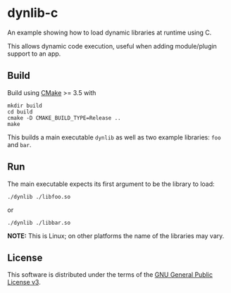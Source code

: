 # dynlib-c

An example showing how to load dynamic libraries at runtime using C.

This allows dynamic code execution, useful when adding module/plugin support to an app.

## Build

Build using [CMake](https://cmake.org/) >= 3.5 with

```
mkdir build
cd build
cmake -D CMAKE_BUILD_TYPE=Release ..
make
```

This builds a main executable `dynlib` as well as two example libraries: `foo` and `bar`.

## Run

The main executable expects its first argument to be the library to load:

```
./dynlib ./libfoo.so
```

or

```
./dynlib ./libbar.so
```

**NOTE:** This is Linux; on other platforms the name of the libraries may vary.

## License

This software is distributed under the terms of the
[GNU General Public License v3](https://www.gnu.org/licenses/gpl-3.0.en.html).
